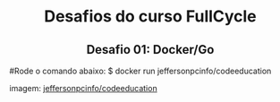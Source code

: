 <h1 align="center">Desafios do curso FullCycle</h1>

<h2 align="center">Desafio 01: Docker/Go</h2>

#Rode o comando abaixo:
$ docker run jeffersonpcinfo/codeeducation

imagem: <a href="https://hub.docker.com/r/jeffersonpcinfo/codeeducation">jeffersonpcinfo/codeeducation </a>
